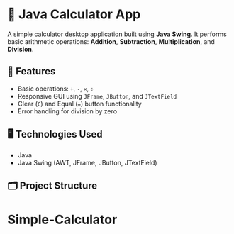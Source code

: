 # 🧮 Java Calculator App

A simple calculator desktop application built using **Java Swing**. It performs basic arithmetic operations: **Addition**, **Subtraction**, **Multiplication**, and **Division**.

## 📌 Features

- Basic operations: `+`, `-`, `×`, `÷`
- Responsive GUI using `JFrame`, `JButton`, and `JTextField`
- Clear (`C`) and Equal (`=`) button functionality
- Error handling for division by zero

## 🖥️ Technologies Used

- Java
- Java Swing (AWT, JFrame, JButton, JTextField)

## 🗂️ Project Structure


# Simple-Calculator
